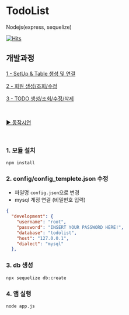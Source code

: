 # TodoList
Nodejs(express, sequelize)

[![Hits](https://hits.seeyoufarm.com/api/count/incr/badge.svg?url=https%3A%2F%2Fgithub.com%2Fseohyun-kim%2FTodoList&count_bg=%23E8B3F1&title_bg=%23555555&icon=&icon_color=%23E7E7E7&title=hits&edge_flat=false)](https://hits.seeyoufarm.com)  




## 개발과정
[1 - SetUp & Table 생성 및 연결](https://velog.io/@selenium/Server-Study-ToDo-List-%EA%B0%9C%EB%B0%9C%EA%B3%BC%EC%A0%95-1-SetUp-Table-%EC%83%9D%EC%84%B1-%EB%B0%8F-%EC%97%B0%EA%B2%B0)  

[2 - 회원 생성/조회/수정](https://velog.io/@selenium/Server-Study-ToDo-List-%EA%B0%9C%EB%B0%9C%EA%B3%BC%EC%A0%95-2-%ED%9A%8C%EC%9B%90-%EC%83%9D%EC%84%B1%EC%A1%B0%ED%9A%8C%EC%88%98%EC%A0%95)  

[3 - TODO 생성/조회/수정/삭제](https://velog.io/@selenium/Server-Study-ToDo-List-%EA%B0%9C%EB%B0%9C%EA%B3%BC%EC%A0%95-3-TODO-%EC%83%9D%EC%84%B1%EC%A1%B0%ED%9A%8C%EC%88%98%EC%A0%95%EC%82%AD%EC%A0%9C)

<br>

[▶️ 동작시연](https://www.youtube.com/watch?v=NHnJrNwNI-A)

<br>

### 1. 모듈 설치  
```
npm install
```


### 2. config/config_templete.json 수정
 - 파일명 `config.json`으로 변경
 - mysql 계정 연결 (비밀번호 입력)
```json
{
  "development": {
    "username": "root",
    "password": "INSERT YOUR PASSWORD HERE!",
    "database": "todolist",
    "host": "127.0.0.1",
    "dialect": "mysql"
  },
```  

### 3. db 생성
```
npx sequelize db:create
```



### 4. 앱 실행
```
node app.js
```

